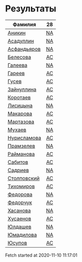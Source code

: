 # Результаты
Фамилия | 28
---|:---:
[Аникин](Аникин/README.md)  | [NA](Аникин/28.md)
[Асадуллин](Асадуллин/README.md)  | [NA](Асадуллин/28.md)
[Асфандьяров](Асфандьяров/README.md)  | [NA](Асфандьяров/28.md)
[Белесова](Белесова/README.md)  | [AC](Белесова/28.md)
[Галеева](Галеева/README.md)  | [NA](Галеева/28.md)
[Гареев](Гареев/README.md)  | [AC](Гареев/28.md)
[Гусев](Гусев/README.md)  | [AC](Гусев/28.md)
[Зайнуллина](Зайнуллина/README.md)  | [AC](Зайнуллина/28.md)
[Коротаев](Коротаев/README.md)  | [AC](Коротаев/28.md)
[Лисицына](Лисицына/README.md)  | [NA](Лисицына/28.md)
[Макарова](Макарова/README.md)  | [AC](Макарова/28.md)
[Мартазова](Мартазова/README.md)  | [AC](Мартазова/28.md)
[Мухаев](Мухаев/README.md)  | [NA](Мухаев/28.md)
[Нурисламова](Нурисламова/README.md)  | [AC](Нурисламова/28.md)
[Прамзелев](Прамзелев/README.md)  | [NA](Прамзелев/28.md)
[Райманова](Райманова/README.md)  | [AC](Райманова/28.md)
[Сабитов](Сабитов/README.md)  | [AC](Сабитов/28.md)
[Садриев](Садриев/README.md)  | [NA](Садриев/28.md)
[Столповский](Столповский/README.md)  | [AC](Столповский/28.md)
[Тихомиров](Тихомиров/README.md)  | [AC](Тихомиров/28.md)
[Федорова](Федорова/README.md)  | [NA](Федорова/28.md)
[Федорчук](Федорчук/README.md)  | [AC](Федорчук/28.md)
[Хасанова](Хасанова/README.md)  | [NA](Хасанова/28.md)
[Хусаенов](Хусаенов/README.md)  | [AC](Хусаенов/28.md)
[Юлдашев](Юлдашев/README.md)  | [NA](Юлдашев/28.md)
[Юмадилова](Юмадилова/README.md)  | [NA](Юмадилова/28.md)
[Юсупов](Юсупов/README.md)  | [AC](Юсупов/28.md)

Fetch started at 2020-11-10 11:17:01

